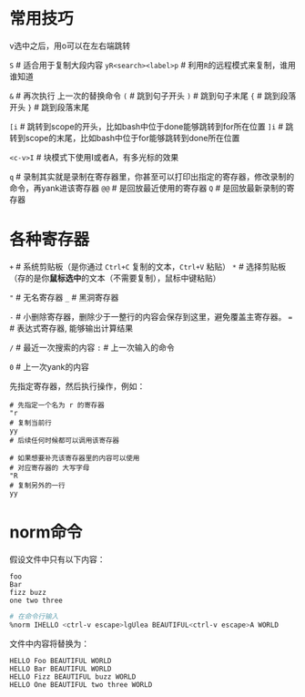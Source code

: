 # 常用技巧

v选中之后，用o可以在左右端跳转

`S` # 适合用于复制大段内容
`yR<search><label>p` # 利用`R`的远程模式来复制，谁用谁知道

`&` # 再次执行 上一次的替换命令
`(` # 跳到句子开头
`)` # 跳到句子末尾
`{` # 跳到段落开头
`}` # 跳到段落末尾

`[i` # 跳转到scope的开头，比如bash中位于done能够跳转到for所在位置
`]i` # 跳转到scope的末尾，比如bash中位于for能够跳转到done所在位置

`<c-v>I` # 块模式下使用I或者A，有多光标的效果

`q` # 录制其实就是录制在寄存器里，你甚至可以打印出指定的寄存器，修改录制的命令，再yank进该寄存器
`@@` # 是回放最近使用的寄存器
`Q` # 是回放最新录制的寄存器

# 各种寄存器

`+` # 系统剪贴板（是你通过 `Ctrl+C` 复制的文本，`Ctrl+V` 粘贴）
`*` # 选择剪贴板（存的是你**鼠标选中**的文本（不需要复制），鼠标中键粘贴）

`"` # 无名寄存器
`_` # 黑洞寄存器

`-` # 小删除寄存器，删除少于一整行的内容会保存到这里，避免覆盖主寄存器。
`=` # 表达式寄存器, 能够输出计算结果

`/` # 最近一次搜索的内容
`:` # 上一次输入的命令

`0` # 上一次yank的内容

先指定寄存器，然后执行操作，例如：

```text
# 先指定一个名为 r 的寄存器
"r
# 复制当前行
yy
# 后续任何时候都可以调用该寄存器

# 如果想要补充该寄存器里的内容可以使用
# 对应寄存器的 大写字母
"R
# 复制另外的一行
yy
```

# norm命令

假设文件中只有以下内容：

```text
foo
Bar
fizz buzz
one two three
```

```bash
# 在命令行输入
%norm IHELLO <ctrl-v escape>lgUlea BEAUTIFUL<ctrl-v escape>A WORLD
```

文件中内容将替换为：

```text
HELLO Foo BEAUTIFUL WORLD
HELLO Bar BEAUTIFUL WORLD
HELLO Fizz BEAUTIFUL buzz WORLD
HELLO One BEAUTIFUL two three WORLD
```
